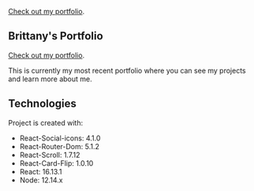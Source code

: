  [Check out my portfolio](https://brittany-loy.herokuapp.com/).

## Brittany's Portfolio

[Check out my portfolio](https://brittany-loy.herokuapp.com/).

This is currently my most recent portfolio where you can see my projects and learn more about me.

## Technologies

Project is created with:
* React-Social-icons: 4.1.0
* React-Router-Dom: 5.1.2
* React-Scroll: 1.7.12 
* React-Card-Flip: 1.0.10
* React: 16.13.1
* Node: 12.14.x
